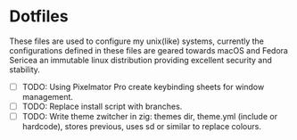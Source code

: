 # Dotfiles

These files are used to configure my unix(like) systems, currently the configurations defined in these files are geared towards macOS and Fedora Sericea an immutable linux distribution providing excellent security and stability.

- [ ] TODO: Using Pixelmator Pro create keybinding sheets for window management.
- [ ] TODO: Replace install script with branches.
- [ ] TODO: Write theme zwitcher in zig: themes dir,  theme.yml (include or hardcode), stores previous, uses sd or similar to replace colours.
